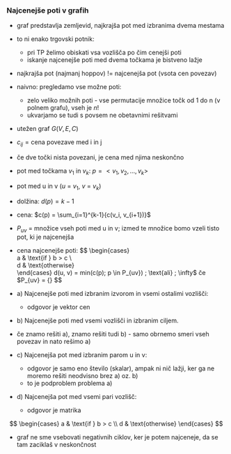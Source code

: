 ### Najcenejše poti v grafih

- graf predstavlja zemljevid, najkrajša pot med izbranima dvema mestama
- to ni enako trgovski potnik:
	- pri TP želimo obiskati vsa vozlišča po čim cenejši poti
	- iskanje najcenejše poti med dvema točkama je bistveno lažje
- najkrajša pot (najmanj hoppov) != najcenejša pot (vsota cen povezav)

- naivno: pregledamo vse možne poti:
	- zelo veliko možnih poti - vse permutacije množice točk od 1 do n (v polnem grafu), vseh je $n!$
	- ukvarjamo se tudi s povsem ne obetavnimi rešitvami

- utežen graf $G(V,E,C)$
- $c_{ij} = \text{cena povezave med i in j}$
- če dve točki nista povezani, je cena med njima neskončno
- pot med točkama $v_1$ in $v_k$: $p = <v_1, v_2, ... , v_k>$
- pot med u in v ($u$ = $v_1$, $v$ = $v_k$)
- dolžina: $d(p) = k-1$
- cena: $c(p) = \sum_{i=1}^{k-1}{c(v_i, v_{i+1})}$
- $P_{uv}$ = množice vseh poti med u in v; izmed te množice bomo vzeli tisto pot, ki je najcenejša
- cena najcenejše poti: 
$$
\begin{cases}  
a & \text{if } b > c \\  
d & \text{otherwise}  
\end{cases}
d(u, v) = min(c(p); p \in P_{uv}) \; \text{ali} \; \infty$ če $P_{uv} = \{\}
$$

- a) Najcenejše poti med izbranim izvorom in vsemi ostalimi vozlišči:
	- odgovor je vektor cen
- b) Najcenejše poti med vsemi vozlišči in izbranim ciljem.
- če znamo rešiti a), znamo rešiti tudi b) - samo obrnemo smeri vseh povezav in nato rešimo a)
- c) Najcenejša pot med izbranim parom u in v:
	- odgovor je samo eno število (skalar), ampak ni nič lažji, ker ga ne moremo rešiti neodvisno brez a) oz. b)
	- to je podproblem problema a)
- d) Najcenejša pot med vsemi pari vozlišč:
	- odgovor je matrika

$$
\begin{cases}  
a & \text{if } b > c \\  
d & \text{otherwise}  
\end{cases}
$$
- graf ne sme vsebovati negativnih ciklov, ker je potem najceneje, da se tam zaciklaš v neskončnost